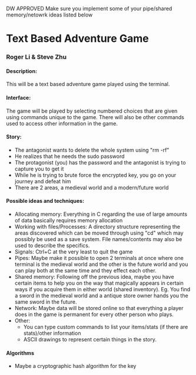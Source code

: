 DW APPROVED
Make sure you implement some of your pipe/shared memory/netowrk ideas listed below

Text Based Adventure Game
=========================

### Roger Li & Steve Zhu

#### Description:
This will be a text based adventure game played using the terminal.

#### Interface:
The game will be played by selecting numbered choices that are given using commands unique to the game. There will also be other commands used to access other information in the game.

#### Story:
- The antagonist wants to delete the whole system using "rm -rf"
- He realizes that he needs the sudo password
- The protagonist (you) has the password and the antagonist is trying to capture you to get it
- While he is trying to brute force the encrypted key, you go on your journey and defeat him
- There are 2 areas, a medieval world and a modern/future world

#### Possible ideas and techniques:
- Allocating memory: Everything in C regarding the use of large amounts of data basically requires memory allocation
- Working with files/Processes: A directory structure representing the areas discovered which can be moved through using "cd" which may possibly be used as a save system. File names/contents may also be used to describe the specifics.
- Signals: Ctrl+C at the very least to quit the game
- Pipes: Maybe make it possible to open 2 terminals at once where one terminal is the medieval world and the other is the future world and you can play both at the same time and they effect each other.
- Shared memory: Following off the previous idea, maybe you have certain items to help you on the way that magically appears in certain ways if you acquire them in either world (shared inventory). Eg. You find a sword in the medieval world and a antique store owner hands you the same sword in the future.
- Network: Maybe data will be stored online so that everything a player does in the game is permanent for every other person who plays.
- Other:
    - You can type custom commands to list your items/stats (if there are stats)/other information
    - ASCII drawings to represent certain things in the story.

#### Algorithms
- Maybe a cryptographic hash algorithm for the key
